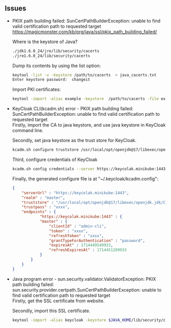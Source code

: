 ## Issues
+ PKIX path building failed: SunCertPathBuilderException: unable to find valid certification path to requested target  
    https://magicmonster.com/kb/prg/java/ssl/pkix_path_building_failed/ 

    Where is the keystore of Java?  
    ```bash
    ./jdk1.6.0_24/jre/lib/security/cacerts
    ./jre1.6.0_24/lib/security/cacerts
    ```  

    Dump its contents by using the list option:  
    ```bash
    keytool -list -v -keystore /path/to/cacerts  > java_cacerts.txt
    Enter keystore password:  changeit
    ```  

    Import PKI certificates:  
    ```bash
    keytool -import -alias example -keystore  /path/to/cacerts -file example.der
    ```  

+ KeyCloak CLI(kcadm.sh) error - PKIX path building failed: SunCertPathBuilderException: unable to find valid certification path to requested target  
    Firstly, import the CA to java keystore, and use java keystore in KeyCloak command line.  

    Secondly, set java keystore as the trust store for KeyCloak.  
    ```bash
    kcadm.sh configure truststore /usr/local/opt/openjdk@17/libexec/openjdk.jdk/Contents/Home/lib/security/cacerts --trustpass xxxx
    ```

    Third, configure credentials of KeyCloak
    ```bash
    kcadm.sh config credentials --server https://keycolak.minikube:1443 --realm master --user xxxx --password xxxx
    ```  

    Finally, the generated configure file is at "~/.keycloak/kcadm.config":  
    ```json
    {
        "serverUrl" : "https://keycolak.minikube:1443",
        "realm" : "master",
        "truststore" : "/usr/local/opt/openjdk@17/libexec/openjdk.jdk/Contents/Home/lib/security/cacerts",
        "trustpass" : "xxxx",
        "endpoints" : {
                "https://keycolak.minikube:1443" : {
                "master" : {
                    "clientId" : "admin-cli",
                    "token" : "xxxx",
                    "refreshToken" : "xxxx",
                    "grantTypeForAuthentication" : "password",
                    "expiresAt" : 1714449549933,
                    "refreshExpiresAt" : 1714451289933
                }
            }
        }
    }
    ```  

+ Java program error - sun.security.validator.ValidatorException: PKIX path building failed: sun.security.provider.certpath.SunCertPathBuilderException: unable to find valid certification path to requested target  
    Firstly, get the SSL certificate from website.  

    Secondly, import this SSL certificate.  
    ```bash
    keytool -import -alias keycloak -keystore $JAVA_HOME/lib/security/cacerts -file tls.crt
    ```
